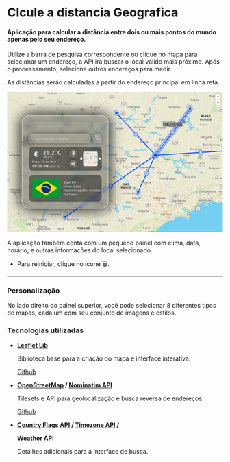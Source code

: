 # Clcule a distancia Geografica
<h4>Aplicação para calcular a distância entre dois ou mais pontos do mundo apenas pelo seu endereço.</h4>

Utilize a barra de pesquisa correspondente ou clique no mapa para selecionar um endereço, a API irá buscar o local válido mais próximo. Após o processamento, selecione outros endereços para medir.

As distâncias serão calculadas a partir do endereço principal em linha reta.

<img src="./src/assets/readme/example.png">
</p>

A aplicação também conta com um pequeno painel com  clima, data, horário, e outras informações do local selecionado. 

- Para reiniciar, clique no ícone 🗑.

---

<h3> Personalização </h3>

No lado direito do painel superior, você pode selecionar 8 diferentes tipos de mapas, cada um com seu conjunto de imagens e estilos.

<h3> Tecnologias utilizadas </h3>
<ul>
<li>
<b><a href="https://leafletjs.com/" style="color: inherit; text-decoration:underline" target="_blank">Leaflet Lib</a></b>

<p>Biblioteca base para a criação do mapa e interface interativa.</p>
<a href="http://github.com/Leaflet/Leaflet" target="_blank">Github</a>
</li></p>

<li>
<b><a href="https://www.openstreetmap.org/" style="color: inherit; text-decoration:underline" target="_blank">OpenStreetMap</a> / 
<a href="https://nominatim.org/" style="color: inherit; text-decoration:underline" target="_blank">Nominatim API</a></b>

<p>Tilesets e API para geolocalização e busca reversa de endereços.</p>
<a href="https://github.com/openstreetmap" target="_blank">Github</a>
</li></p>

<li>
<b>
<a href="https://countryflagsapi.com/" style="color: inherit; text-decoration:underline" target="_blank">Country Flags API</a> /
<a href="https://timezoneapi.io/" style="color: inherit; text-decoration:underline" target="_blank">Timezone API</a> /

<a href="https://weatherapi.com/" style="color: inherit; text-decoration:underline" target="_blank">Weather API</a></b>

<p>Detalhes adicionais para a interface de busca.

